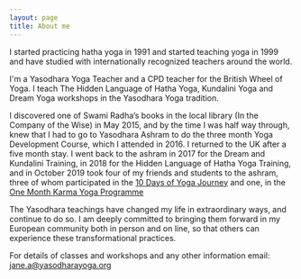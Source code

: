 ```yaml
---
layout: page
title: About me
---
```



I started practicing hatha yoga in 1991 and started teaching yoga in 1999 and have studied with internationally recognized teachers around the world.

I'm a Yasodhara Yoga Teacher and a CPD teacher for the British Wheel of Yoga. I teach The Hidden Language of Hatha Yoga,  Kundalini Yoga and Dream Yoga workshops in the Yasodhara Yoga tradition. 

I discovered one of Swami Radha’s books in the local library (In the Company of the Wise) in May 2015, and by the time I was half way through, knew that I had to go to Yasodhara Ashram to do the three month Yoga Development Course, which I attended in 2016. I returned to the UK after a five month stay. I went back to the ashram in 2017 for the Dream and Kundalini Training, in 2018 for the Hidden Language of Hatha Yoga Training, and in October 2019 took four of my friends and students to the ashram, three of whom participated in the [10 Days of Yoga Journey](https://www.yasodhara.org/study/10-day-yoga-journey/) and one, in the [One Month Karma Yoga Programme](https://www.yasodhara.org/karma-yoga/one-month-introduction/)

The Yasodhara teachings have changed my life in extraordinary ways, and continue to do so. I am deeply committed to bringing them forward in my European community both in person and on line, so that others can experience these transformational practices.

For details of classes and workshops and any other information email: jane.a@yasodharayoga.org
